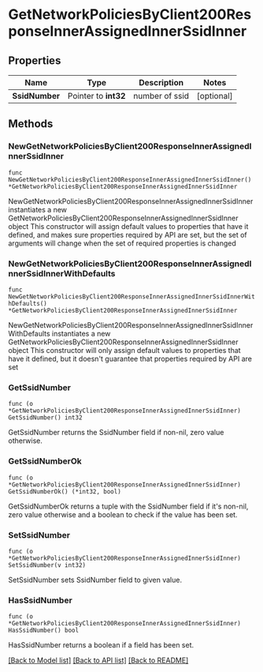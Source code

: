 # GetNetworkPoliciesByClient200ResponseInnerAssignedInnerSsidInner

## Properties

Name | Type | Description | Notes
------------ | ------------- | ------------- | -------------
**SsidNumber** | Pointer to **int32** | number of ssid | [optional] 

## Methods

### NewGetNetworkPoliciesByClient200ResponseInnerAssignedInnerSsidInner

`func NewGetNetworkPoliciesByClient200ResponseInnerAssignedInnerSsidInner() *GetNetworkPoliciesByClient200ResponseInnerAssignedInnerSsidInner`

NewGetNetworkPoliciesByClient200ResponseInnerAssignedInnerSsidInner instantiates a new GetNetworkPoliciesByClient200ResponseInnerAssignedInnerSsidInner object
This constructor will assign default values to properties that have it defined,
and makes sure properties required by API are set, but the set of arguments
will change when the set of required properties is changed

### NewGetNetworkPoliciesByClient200ResponseInnerAssignedInnerSsidInnerWithDefaults

`func NewGetNetworkPoliciesByClient200ResponseInnerAssignedInnerSsidInnerWithDefaults() *GetNetworkPoliciesByClient200ResponseInnerAssignedInnerSsidInner`

NewGetNetworkPoliciesByClient200ResponseInnerAssignedInnerSsidInnerWithDefaults instantiates a new GetNetworkPoliciesByClient200ResponseInnerAssignedInnerSsidInner object
This constructor will only assign default values to properties that have it defined,
but it doesn't guarantee that properties required by API are set

### GetSsidNumber

`func (o *GetNetworkPoliciesByClient200ResponseInnerAssignedInnerSsidInner) GetSsidNumber() int32`

GetSsidNumber returns the SsidNumber field if non-nil, zero value otherwise.

### GetSsidNumberOk

`func (o *GetNetworkPoliciesByClient200ResponseInnerAssignedInnerSsidInner) GetSsidNumberOk() (*int32, bool)`

GetSsidNumberOk returns a tuple with the SsidNumber field if it's non-nil, zero value otherwise
and a boolean to check if the value has been set.

### SetSsidNumber

`func (o *GetNetworkPoliciesByClient200ResponseInnerAssignedInnerSsidInner) SetSsidNumber(v int32)`

SetSsidNumber sets SsidNumber field to given value.

### HasSsidNumber

`func (o *GetNetworkPoliciesByClient200ResponseInnerAssignedInnerSsidInner) HasSsidNumber() bool`

HasSsidNumber returns a boolean if a field has been set.


[[Back to Model list]](../README.md#documentation-for-models) [[Back to API list]](../README.md#documentation-for-api-endpoints) [[Back to README]](../README.md)


